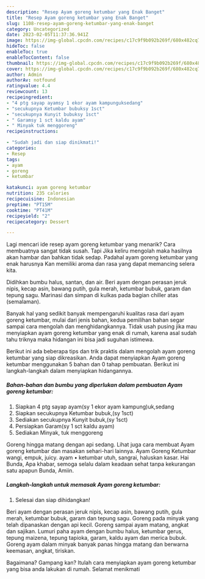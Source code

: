 ```yaml
---
description: "Resep Ayam goreng ketumbar yang Enak Banget"
title: "Resep Ayam goreng ketumbar yang Enak Banget"
slug: 1108-resep-ayam-goreng-ketumbar-yang-enak-banget
category: Uncategorized
date: 2023-02-05T11:37:36.941Z
image: https://img-global.cpcdn.com/recipes/c17c9f9b092b269f/680x482cq70/ayam-goreng-ketumbar-foto-resep-utama.jpg
hideToc: false
enableToc: true
enableTocContent: false
thumbnail: https://img-global.cpcdn.com/recipes/c17c9f9b092b269f/680x482cq70/ayam-goreng-ketumbar-foto-resep-utama.jpg
cover: https://img-global.cpcdn.com/recipes/c17c9f9b092b269f/680x482cq70/ayam-goreng-ketumbar-foto-resep-utama.jpg
author: Admin
authorAv: notfound
ratingvalue: 4.4
reviewcount: 13
recipeingredient:
- "4 ptg sayap ayamsy 1 ekor ayam kampunguksedang"
- "secukupnya Ketumbar bubuksy 1sct"
- "secukupnya Kunyit bubuksy 1sct"
- " Garamsy 1 sct kaldu ayam"
- " Minyak tuk menggoreng"
recipeinstructions:

- "Sudah jadi dan siap dinikmati!"
categories:
- Resep
tags:
- ayam
- goreng
- ketumbar

katakunci: ayam goreng ketumbar 
nutrition: 235 calories
recipecuisine: Indonesian
preptime: "PT15M"
cooktime: "PT41M"
recipeyield: "2"
recipecategory: Dessert

---
```



Lagi mencari ide resep ayam goreng ketumbar yang menarik? Cara membuatnya sangat tidak susah. Tapi Jika keliru mengolah maka hasilnya akan hambar dan bahkan tidak sedap. Padahal ayam goreng ketumbar yang enak harusnya Kan memiliki aroma dan rasa yang dapat memancing selera kita.


Didihkan bumbu halus, santan, dan air. Beri ayam dengan perasan jeruk nipis, kecap asin, bawang putih, gula merah, ketumbar bubuk, garam dan tepung sagu. Marinasi dan simpan di kulkas pada bagian chiller atas (semalaman).

Banyak hal yang sedikit banyak mempengaruhi kualitas rasa dari ayam goreng ketumbar, mulai dari jenis bahan, kedua pemilihan bahan segar sampai cara mengolah dan menghidangkannya. Tidak usah pusing jika mau menyiapkan ayam goreng ketumbar yang enak di rumah, karena asal sudah tahu triknya maka hidangan ini bisa jadi suguhan istimewa.


Berikut ini ada beberapa tips dan trik praktis dalam mengolah ayam goreng ketumbar yang siap dikreasikan. Anda dapat menyiapkan Ayam goreng ketumbar menggunakan 5 bahan dan 0 tahap pembuatan. Berikut ini langkah-langkah dalam menyiapkan hidangannya.

<!--inarticleads1-->

##### Bahan-bahan dan bumbu yang diperlukan dalam pembuatan Ayam goreng ketumbar:

1. Siapkan 4 ptg sayap ayam(sy 1 ekor ayam kampung)uk,sedang
1. Siapkan secukupnya Ketumbar bubuk,(sy 1sct)
1. Sediakan secukupnya Kunyit bubuk,(sy 1sct)
1. Persiapkan  Garam(sy 1 sct kaldu ayam)
1. Sediakan  Minyak, tuk menggoreng


Goreng hingga matang dengan api sedang. Lihat juga cara membuat Ayam goreng ketumbar dan masakan sehari-hari lainnya. Ayam Goreng Ketumbar wangi, empuk, juicy. ayam • ketumbar utuh, sangrai, haluskan kasar. Hai Bunda, Apa khabar, semoga selalu dalam keadaan sehat tanpa kekurangan satu apapun Bunda, Amiin. 

<!--inarticleads2-->

##### Langkah-langkah untuk memasak Ayam goreng ketumbar:


1. Selesai dan siap dihidangkan!

Beri ayam dengan perasan jeruk nipis, kecap asin, bawang putih, gula merah, ketumbar bubuk, garam dan tepung sagu. Goreng pada minyak yang telah dipanaskan dengan api kecil. Goreng sampai ayam matang, angkat dan sajikan. Lumuri paha ayam dengan bumbu halus, ketumbar gerus, tepung maizena, tepung tapioka, garam, kaldu ayam dan merica bubuk. Goreng ayam dalam minyak banyak panas hingga matang dan berwarna keemasan, angkat, tiriskan. 

Bagaimana? Gampang kan? Itulah cara menyiapkan ayam goreng ketumbar yang bisa anda lakukan di rumah. Selamat menikmati
